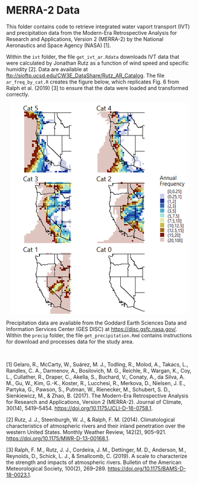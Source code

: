# MERRA-2 Data

This folder contains code to retrieve integrated water vaport transport
(IVT) and precipitation data from the Modern-Era Retrospective Analysis
for Research and Applications, Version 2 (MERRA-2) by the National
Aeronautics and Space Agency (NASA) [1].

Within the `ivt` folder, the file `get_ivt_ar.Rdata` downloads IVT data
that were calculated by Jonathan Rutz as a function of wind speed and
specific humidity [2]. Data are available at
<ftp://sioftp.ucsd.edu/CW3E_DataShare/Rutz_AR_Catalog>. The file
`ar_freq_by_cat.R` creates the figure below, which replicates Fig. 6
from Ralph et al. (2019) [3] to ensure that the data were loaded and
transformed correctly.

<img src="readme_files/figure-markdown_strict/unnamed-chunk-2-1.png" style="display: block; margin: auto;" />

Precipitation data are available from the Goddard Earth Sciences Data
and Information Services Center (GES DISC) at
<https://disc.gsfc.nasa.gov/>. Within the `precip` folder, the file
`get_precipitation.Rmd` contains instructions for download and processes
data for the study area.

<br>

[1] Gelaro, R., McCarty, W., Suárez, M. J., Todling, R., Molod, A.,
Takacs, L., Randles, C. A., Darmenov, A., Bosilovich, M. G., Reichle,
R., Wargan, K., Coy, L., Cullather, R., Draper, C., Akella, S., Buchard,
V., Conaty, A., da Silva, A. M., Gu, W., Kim, G.-K., Koster, R.,
Lucchesi, R., Merkova, D., Nielsen, J. E., Partyka, G., Pawson, S.,
Putman, W., Rienecker, M., Schubert, S. D., Sienkiewicz, M., & Zhao, B.
(2017). The Modern-Era Retrospective Analysis for Research and
Applications, Version 2 (MERRA-2). Journal of Climate, 30(14),
5419–5454. <https://doi.org/10.1175/JCLI-D-16-0758.1>.

[2] Rutz, J. J., Steenburgh, W. J., & Ralph, F. M. (2014).
Climatological characteristics of atmospheric rivers and their inland
penetration over the western United States. Monthly Weather Review,
142(2), 905–921. <https://doi.org/10.1175/MWR-D-13-00168.1>.

[3] Ralph, F. M., Rutz, J. J., Cordeira, J. M., Dettinger, M. D.,
Anderson, M., Reynolds, D., Schick, L. J., & Smallcomb, C. (2019). A
scale to characterize the strength and impacts of atmospheric rivers.
Bulletin of the American Meteorological Society, 100(2), 269–289.
<https://doi.org/10.1175/BAMS-D-18-0023.1>.
